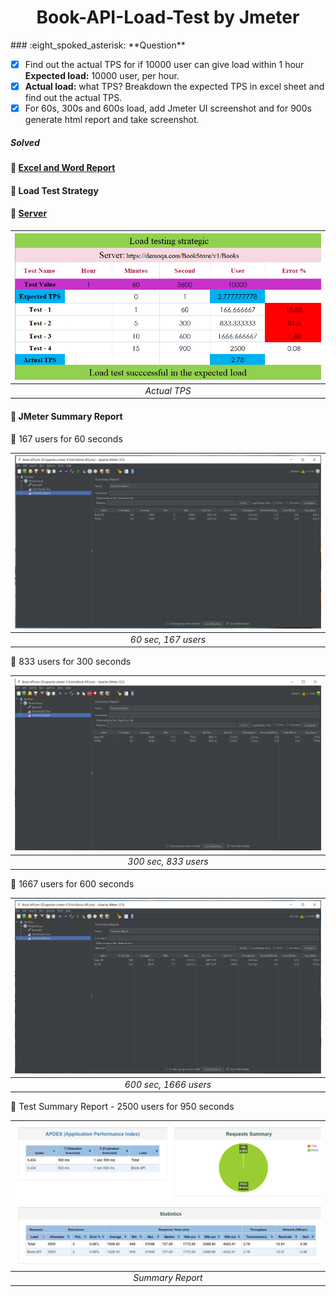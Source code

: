 <h1 align="center">Book-API-Load-Test by Jmeter</h1>
### :eight_spoked_asterisk: **Question**

- [x] Find out the actual TPS for if 10000 user can give load within 1 hour **Expected load:** 10000 user, per hour.
- [x] **Actual load:** what TPS? Breakdown the expected TPS in excel sheet and find out the actual TPS.
- [x] For 60s, 300s and 600s load, add Jmeter UI screenshot and for 900s generate html report and take screenshot.

##### **Solved**

#### :link: [**Excel and Word Report**](https://github.com/Tonmoy61/Book-API-Load-Test/tree/main/resources)

#### :diamond_shape_with_a_dot_inside: **Load Test Strategy**

#### :link: [Server](https://demoqa.com/BookStore/v1/Books)

| ![TPS Report](./images/TPS_REPORT.png) |
| :------------------------------------: |
|              _Actual TPS_              |

#### :diamond_shape_with_a_dot_inside: **JMeter Summary Report**

:small_blue_diamond: 167 users for 60 seconds

| ![Test Case 1](./images/TEST1.png) |
| :----------------------------------:|
|         _60 sec, 167 users_         |

:small_blue_diamond: 833 users for 300 seconds

| ![Test Case 2](./images/TEST2.png) |
| :----------------------------------:|
|         _300 sec, 833 users_        |

:small_blue_diamond: 1667 users for 600 seconds

| ![Test Case 3](./images/TEST3.png) |
| :----------------------------------:|
|        _600 sec, 1666 users_        |


:small_blue_diamond: Test Summary Report - 2500 users for 950 seconds

| ![Test Summary Report](./images/REPORT.png) |
| :------------------------------------------:|
|               _Summary Report_              |
